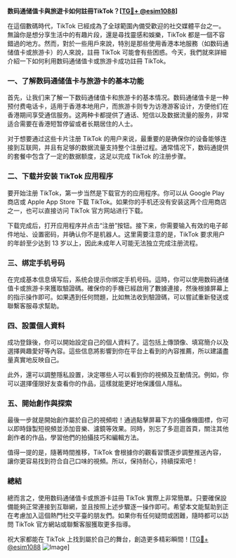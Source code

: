 **数码通储值卡與旅遊卡如何註冊TikTok？[[TG💪+ @esim1088](https://t.me/s/esim1088)]**

在這個數碼時代，TikTok 已經成為了全球範圍內備受歡迎的社交媒體平台之一。無論你是想分享生活中的有趣片段，還是尋找靈感和娛樂，TikTok 都是一個不容錯過的地方。然而，對於一些用戶來說，特別是那些使用香港本地服務（如数码通储值卡或旅游卡）的人來說，註冊 TikTok 可能會有些困惑。今天，我們就來詳細介紹一下如何利用数码通储值卡或旅游卡成功註冊 TikTok。

### 一、了解数码通储值卡与旅游卡的基本功能

首先，让我们来了解一下数码通储值卡和旅游卡的基本情况。数码通储值卡是一种预付费电话卡，适用于香港本地用户，而旅游卡则专为访港游客设计，方便他们在香港期间享受通信服务。这两种卡都提供了通话、短信以及数据流量的服务，非常适合需要在香港短暂停留或者长期居住的人士。

对于想要通过这些卡片注册 TikTok 的用户来说，最重要的是确保你的设备能够连接到互联网，并且有足够的数据流量支持整个注册过程。通常情况下，数码通提供的套餐中包含了一定的数据额度，这足以完成 TikTok 的注册步骤。

### 二、下载并安装 TikTok 应用程序

要开始注册 TikTok，第一步当然是下载官方的应用程序。你可以从 Google Play 商店或 Apple App Store 下载 TikTok。如果你的手机还没有安装这两个应用商店之一，也可以直接访问 TikTok 官方网站进行下载。

下载完成后，打开应用程序并点击“注册”按钮。接下来，你需要输入有效的电子邮件地址、设置密码，并确认你不是机器人。这里需要注意的是，TikTok 要求用户的年龄至少达到 13 岁以上，因此未成年人可能无法独立完成注册流程。

### 三、绑定手机号码

在完成基本信息填写后，系统会提示你绑定手机号码。這時，你可以使用数码通储值卡或旅游卡來獲取驗證碼。確保你的手機已經啟用了數據連接，然後根據屏幕上的指示操作即可。如果遇到任何問題，比如無法收到驗證碼，可以嘗試重新發送或聯繫客服尋求幫助。

### 四、設置個人資料

成功登錄後，你可以開始設定自己的個人資料了。這包括上傳頭像、填寫簡介以及選擇興趣愛好等內容。這些信息將影響到你在平台上看到的內容推薦，所以建議盡量真實地反映自己。

此外，還可以調整隱私設置，決定哪些人可以看到你的視頻及互動情況。例如，你可以選擇僅限好友查看你的作品，這樣就能更好地保護個人隱私。

### 五、開始創作與探索

最後一步就是開始創作屬於自己的視頻啦！通過點擊屏幕下方的攝像機圖標，你可以即時錄製短視頻並添加音樂、濾鏡等效果。同時，別忘了多逛逛首頁，關注其他創作者的作品，學習他們的拍攝技巧和編輯方法。

值得一提的是，隨著時間推移，TikTok 會根據你的觀看習慣逐步調整推送內容，讓你更容易找到符合自己口味的視頻。所以，保持耐心，持續探索吧！

### 總結

總而言之，使用数码通储值卡或旅游卡註冊 TikTok 實際上非常簡單。只要確保設備能夠正常連接到互聯網，並且按照上述步驟逐一操作即可。希望本文能幫助到正在考慮加入這個熱門社交平臺的朋友們。如果你有任何疑問或困難，隨時都可以訪問 TikTok 官方網站或聯繫客服獲取更多指導。

祝大家都能在 TikTok 上找到屬於自己的舞台，創造更多精彩瞬間！[[TG💪+ @esim1088](https://t.me/s/esim1088) ![Image](https://i.postimg.cc/4NQfJmqS/Snipaste-2025-05-13-00-14-12.png)]